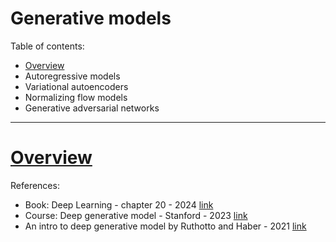 # Generative models

<a name = 'up'>Table of contents:</a>
- [Overview](#overview)
- Autoregressive models
- Variational autoencoders
- Normalizing flow models
- Generative adversarial networks

---

# <a name = 'overview'>[Overview](#up)</a>



References:
- Book: Deep Learning - chapter 20 - 2024 [link](https://www.deeplearningbook.org/contents/generative_models.html)
- Course: Deep generative model - Stanford - 2023 [link](https://deepgenerativemodels.github.io/syllabus.html)
- An intro to deep generative model by Ruthotto and Haber - 2021 [link](https://arxiv.org/abs/2103.05180)
